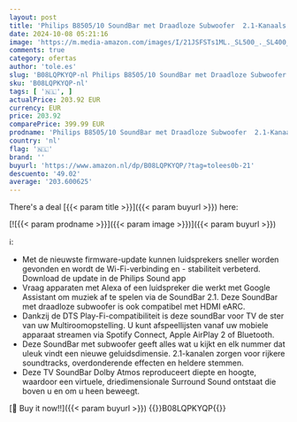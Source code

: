 ```yaml
---
layout: post
title: 'Philips B8505/10 SoundBar met Draadloze Subwoofer  2.1-Kanaals  Bluetooth  240 W  Dolby Atmos  HDMI eARC  Compatibel met DTS Play-Fi  Spraakassistenten  Laag Design  Zilver - 2020/2021 Model'
date: 2024-10-08 05:21:16
image: 'https://m.media-amazon.com/images/I/21JSFSTs1ML._SL500_._SL400_.jpg'
comments: true
category: ofertas
author: 'tole.es'
slug: 'B08LQPKYQP-nl Philips B8505/10 SoundBar met Draadloze Subwoofer...'
sku: 'B08LQPKYQP-nl'
tags: [ '🇳🇱', ]
actualPrice: 203.92 EUR
currency: EUR
price: 203.92
comparePrice: 399.99 EUR
prodname: 'Philips B8505/10 SoundBar met Draadloze Subwoofer  2.1-Kanaals  Bluetooth  240 W  Dolby Atmos  HDMI eARC  Compatibel met DTS Play-Fi  Spraakassistenten  Laag Design  Zilver - 2020/2021 Model'
country: 'nl'
flag: '🇳🇱'
brand: ''
buyurl: 'https://www.amazon.nl/dp/B08LQPKYQP/?tag=tolees0b-21'
descuento: '49.02'
average: '203.600625'
---
```


There's a deal [{{< param title >}}]({{< param buyurl >}})  here:

[![{{< param prodname >}}]({{< param image >}})]({{< param buyurl >}})

ℹ️:

- Met de nieuwste firmware-update kunnen luidsprekers sneller worden gevonden en wordt de Wi-Fi-verbinding en - stabiliteit verbeterd. Download de update in de Philips Sound app
- Vraag apparaten met Alexa of een luidspreker die werkt met Google Assistant om muziek af te spelen via de SoundBar 2.1. Deze SoundBar met draadloze subwoofer is ook compatibel met HDMI eARC.
- Dankzij de DTS Play-Fi-compatibiliteit is deze soundBar voor TV de ster van uw Multiroomopstelling. U kunt afspeellijsten vanaf uw mobiele apparaat streamen via Spotify Connect, Apple AirPlay 2 of Bluetooth.
- Deze SoundBar met subwoofer geeft alles wat u kijkt en elk nummer dat uleuk vindt een nieuwe geluidsdimensie. 2.1-kanalen zorgen voor rijkere soundtracks, overdonderende effecten en heldere stemmen.
- Deze TV SoundBar Dolby Atmos reproduceert diepte en hoogte, waardoor een virtuele, driedimensionale Surround Sound ontstaat die boven u en om u heen beweegt.

[🛒 Buy it now!!]({{< param buyurl >}})
{{<world>}}B08LQPKYQP{{</world>}}
